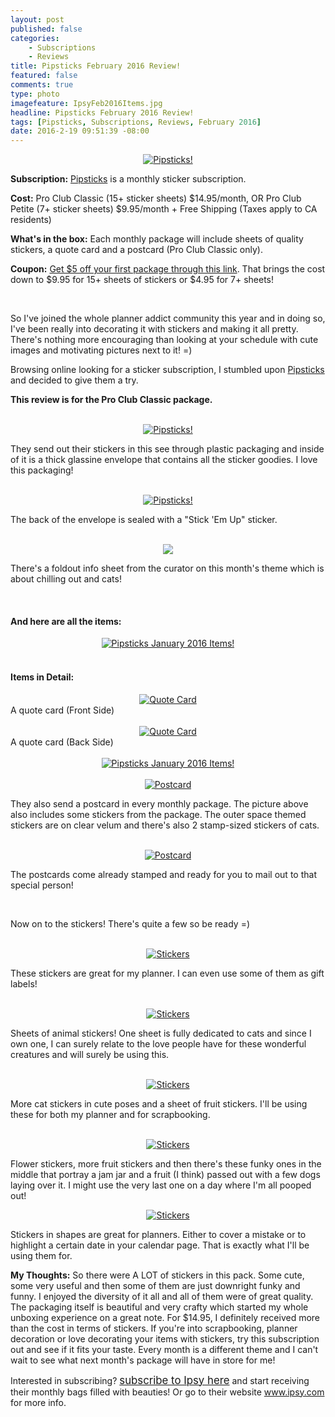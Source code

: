 ```yaml
---
layout: post
published: false
categories: 
    - Subscriptions
    - Reviews
title: Pipsticks February 2016 Review!
featured: false
comments: true
type: photo
imagefeature: IpsyFeb2016Items.jpg
headline: Pipsticks February 2016 Review!
tags: [Pipsticks, Subscriptions, Reviews, February 2016]
date: 2016-2-19 09:51:39 -08:00
---
```


<center><a href="https://pipsticks.com/refer/Loret-REKAFKUO" target="_blank">
<img src="/images/PipsticksLogo.png" border="0" style="border:none;max-width:100%;" alt="Pipsticks!" />
</a></center>

<p><b>Subscription:</b> <a href="https://pipsticks.com/refer/Loret-REKAFKUO" target="_blank">Pipsticks</a> is a monthly sticker subscription.</p>
<p><b>Cost:</b> Pro Club Classic (15+ sticker sheets) $14.95/month, OR Pro Club Petite (7+ sticker sheets) $9.95/month + Free Shipping (Taxes apply to CA residents)</p>
<p><b>What's in the box:</b> Each monthly package will include sheets of quality stickers, a quote card and a postcard (Pro Club Classic only).</p>
<p><b>Coupon:</b> <a href="https://pipsticks.com/refer/Loret-REKAFKUO" target="_blank">Get $5 off your first package through this link</a>. That brings the cost down to $9.95 for 15+ sheets of stickers or $4.95 for 7+ sheets!</p>
<br>

<p>So I've joined the whole planner addict community this year and in doing so, I've been really into decorating it with stickers and making it all pretty. There's nothing more encouraging than looking at your schedule with cute images and motivating pictures next to it! =)</p>

<p>Browsing online looking for a sticker subscription, I stumbled upon <a href="https://pipsticks.com/refer/Loret-REKAFKUO" target="_blank">Pipsticks</a> and decided to give them a try.</p>

<p><b>This review is for the Pro Club Classic package.</b></p>

<br>

<center><a href="https://pipsticks.com/refer/Loret-REKAFKUO" target="_blank">
<img src="/images/PipsticksFeb2016Package.jpg" border="0" style="border:none;max-width:100%;" alt="Pipsticks!" />
</a></center>

<p>They send out their stickers in this see through plastic packaging and inside of it is a thick glassine envelope that contains all the sticker goodies. I love this packaging!</p>

<br>

<center><a href="https://pipsticks.com/refer/Loret-REKAFKUO" target="_blank">
<img src="/images/PipsticksFeb2016Package2.jpg" border="0" style="border:none;max-width:100%;" alt="Pipsticks!" />
</a></center>

<p>The back of the envelope is sealed with a "Stick 'Em Up" sticker.</p>

<br>

<center><a href="https://pipsticks.com/refer/Loret-REKAFKUO" target="_blank">
<img src="/images/PipsticksFeb2016Info.jpg" border="0" style="border:none;max-width:100%;" />
</a></center>

<p>There's a foldout info sheet from the curator on this month's theme which is about chilling out and cats!</p>

<br>

<H4> And here are all the items:</H4>

<center><a href="https://pipsticks.com/refer/Loret-REKAFKUO" target="_blank">
<img src="/images/PipsticksFeb2016Items.jpg" border="0" style="border:none;max-width:100%;" alt="Pipsticks January 2016 Items!" />
</a></center>

<br>

<H4> Items in Detail:</H4>

<center><a href="https://pipsticks.com/refer/Loret-REKAFKUO" target="_blank">
<img src="/images/PipsticksFeb2016QuoteCard2.jpg" border="0" style="border:none;max-width:100%;" alt="Quote Card" />
</a></center>
<figcaption>A quote card (Front Side)</figcaption>

<br>

<center><a href="https://pipsticks.com/refer/Loret-REKAFKUO" target="_blank">
<img src="/images/PipsticksFeb2016QuoteCard.jpg" border="0" style="border:none;max-width:100%;" alt="Quote Card" />
</a></center>
<figcaption>A quote card (Back Side)</figcaption>

<br>

<center><a href="https://pipsticks.com/refer/Loret-REKAFKUO" target="_blank">
<img src="/images/PipsticksFeb2016Stickers.jpg" border="0" style="border:none;max-width:100%;" alt="Pipsticks January 2016 Items!" />
</a></center>

<br>

<center><a href="https://pipsticks.com/refer/Loret-REKAFKUO" target="_blank">
<img src="/images/PipsticksFeb2016PostcardStickers.jpg" border="0" style="border:none;max-width:100%;" alt="Postcard" />
</a></center>

<p>They also send a postcard in every monthly package. The picture above also includes some stickers from the package. The outer space themed stickers are on clear velum and there's also 2 stamp-sized stickers of cats.</p>

<br>

<center><a href="https://pipsticks.com/refer/Loret-REKAFKUO" target="_blank">
<img src="/images/PipsticksFeb2016Postcard2.jpg" border="0" style="border:none;max-width:100%;" alt="Postcard" />
</a></center>

<p>The postcards come already stamped and ready for you to mail out to that special person!</p>

<br>

<p>Now on to the stickers! There's quite a few so be ready =)</p>

<br>

<center><a href="https://pipsticks.com/refer/Loret-REKAFKUO" target="_blank">
<img src="/images/PipsticksFeb2016Stickers.jpg" border="0" style="border:none;max-width:100%;" alt="Stickers" />
</a></center>

<p>These stickers are great for my planner. I can even use some of them as gift labels!</p>

<br>

<center><a href="https://pipsticks.com/refer/Loret-REKAFKUO" target="_blank">
<img src="/images/PipsticksFeb2016Stickers2.jpg" border="0" style="border:none;max-width:100%;" alt="Stickers" />
</a></center>

<p>Sheets of animal stickers! One sheet is fully dedicated to cats and since I own one, I can surely relate to the love people have for these wonderful creatures and will surely be using this.</p>

<br>

<center><a href="https://pipsticks.com/refer/Loret-REKAFKUO" target="_blank">
<img src="/images/PipsticksFeb2016Stickers3.jpg" border="0" style="border:none;max-width:100%;" alt="Stickers" />
</a></center>

<p>More cat stickers in cute poses and a sheet of fruit stickers. I'll be using these for both my planner and for scrapbooking.</p>

<br>

<center><a href="https://pipsticks.com/refer/Loret-REKAFKUO" target="_blank">
<img src="/images/PipsticksFeb2016Stickers4.jpg" border="0" style="border:none;max-width:100%;" alt="Stickers" />
</a></center>

<p>Flower stickers, more fruit stickers and then there's these funky ones in the middle that portray a jam jar and a fruit (I think) passed out with a few dogs laying over it. I might use the very last one on a day where I'm all pooped out!</p>

<center><a href="https://pipsticks.com/refer/Loret-REKAFKUO" target="_blank">
<img src="/images/PipsticksFeb2016Stickers5.jpg" border="0" style="border:none;max-width:100%;" alt="Stickers" />
</a></center>

<p>Stickers in shapes are great for planners. Either to cover a mistake or to highlight a certain date in your calendar page. That is exactly what I'll be using them for.

<br>

<p><i class="icon-exclamation-sign"></i><b> My Thoughts:</b> So there were A LOT of stickers in this pack. Some cute, some very useful and then some of them are just downright funky and funny. I enjoyed the diversity of it all and all of them were of great quality. The packaging itself is beautiful and very crafty which started my whole unboxing experience on a great note. For $14.95, I definitely received more than the cost in terms of stickers. If you're into scrapbooking, planner decoration or love decorating your items with stickers, try this subscription out and see if it fits your taste. Every month is a different theme and I can't wait to see what next month's package will have in store for me!</p>

<p>Interested in subscribing? <a href="https://www.ipsy.com/new?refer=uns8d" target="_blank"><big>subscribe to Ipsy here</big></a> and start receiving their monthly bags filled with beauties! Or go to their website <a href="https://www.ipsy.com/new?refer=uns8d" target="_blank">www.ipsy.com</a> for more info.</p>
